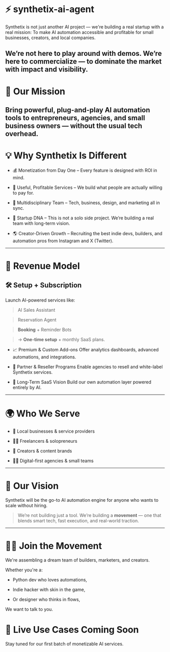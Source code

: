 # ⚡️ synthetix-ai-agent
Synthetix is not just another AI project — we're building a real startup with a real mission:
To make AI automation accessible and profitable for small businesses, creators, and local companies.

We’re not here to play around with demos. We’re here to commercialize — to dominate the market with impact and visibility.
------
# 🚀 Our Mission
Bring powerful, plug-and-play AI automation tools to entrepreneurs, agencies, and small business owners — without the usual tech overhead.
-------
# 💡 Why Synthetix Is Different
- 💰 Monetization from Day One – Every feature is designed with ROI in mind.

- 🎯 Useful, Profitable Services – We build what people are actually willing to pay for.

- 🧠 Multidisciplinary Team – Tech, business, design, and marketing all in sync.

- 👥 Startup DNA – This is not a solo side project. We’re building a real team with long-term vision.

- 🌎 Creator-Driven Growth – Recruiting the best indie devs, builders, and automation pros from Instagram and X (Twitter).

-------
# 💸 Revenue Model
## 🛠️ Setup + Subscription
Launch AI-powered services like:

> AI Sales Assistant

> Reservation Agent

> **Booking** + Reminder Bots

> → **One-time setup** + monthly SaaS plans.

- 📈 Premium & Custom Add-ons
Offer analytics dashboards, advanced automations, and integrations.

- 🤝 Partner & Reseller Programs
Enable agencies to resell and white-label Synthetix services.

- 🧱 Long-Term SaaS Vision
Build our own automation layer powered entirely by AI.
---------
# 🌍 Who We Serve
- 📍 Local businesses & service providers

- 🧑‍🎨 Freelancers & solopreneurs

- 📱 Creators & content brands

- 🧑‍💼 Digital-first agencies & small teams
--------
# 🧭 Our Vision
Synthetix will be the go-to AI automation engine for anyone who wants to scale without hiring.

> We’re not building just a tool.
> We’re building a **movement** — one that blends smart tech, fast execution, and real-world traction.
---------
# 👷‍♀️ Join the Movement
We're assembling a dream team of builders, marketers, and creators.

Whether you're a:

- Python dev who loves automations,

- Indie hacker with skin in the game,

- Or designer who thinks in flows,

We want to talk to you.

# 🧪 Live Use Cases Coming Soon
Stay tuned for our first batch of monetizable AI services.




